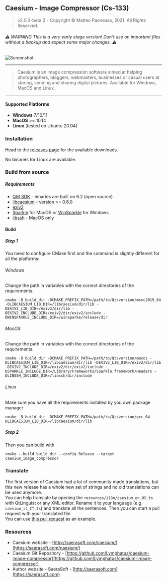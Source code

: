 ## Caesium - Image Compressor (Cs-133)
> v2.0.0-beta.2 - Copyright &copy; Matteo Paonessa, 2021. All Rights Reserved.

###### ⚠️ WARNING This is a very early stage version! Don't use on important files without a backup and expect some major changes. ⚠️ 

![Screenshot](https://user-images.githubusercontent.com/12133996/136700618-e3b94328-e1c9-4bb0-9937-23e6e71e3ff1.PNG)

----------

> Caesium is an image compression software aimed at helping photographers, bloggers, webmasters, businesses or casual users at storing, sending and sharing digital pictures. Available for Windows, MacOS and Linux.

----------
#### Supported Platforms
- **Windows** 7/10/11
- **MacOS** >= 10.14
- **Linux** (tested on Ubuntu 20.04)

### Installation
Head to the  [releases page](https://github.com/Lymphatus/caesium-image-compressor/releases) for the available downloads.

No binaries for Linux are available.


### Build from source
##### Requirements
- [Qt6 SDK](https://www.qt.io/download/) - binaries are built on 6.2 (open source)
- [libcaesium](https://github.com/Lymphatus/libcaesium) - version >= 0.6.0
- [exiv2](https://github.com/exiv2/exiv2)
- [Sparkle](https://sparkle-project.org/) for MacOS or [WinSparkle](https://winsparkle.org/) for Windows
- [libssh](https://www.libssh.org/) - MacOS only

#### Build
##### Step 1
You need to configure CMake first and the command is slightly different for all the platforms:
###### Windows
Change the path in variables with the correct directories of the requirements.
```
cmake -B build_dir -DCMAKE_PREFIX_PATH=/path/to/Qt/version/msvc2019_64 -DLIBCAESIUM_LIB_DIR=/libcaesium/dir/lib -DEXIV2_LIB_DIR=/exiv2/dir/lib -DEXIV2_INCLUDE_DIR=/exiv2/dir/exiv2/include -DWINSPARKLE_INCLUDE_DIR=/winsparke/release/dir
```
###### MacOS
Change the path in variables with the correct directories of the requirements.
```
cmake -B build_dir -DCMAKE_PREFIX_PATH=/path/to/Qt/version/macos -DLIBCAESIUM_LIB_DIR=/libcaesium/dir/lib -DEXIV2_LIB_DIR=/exiv2/dir/lib -DEXIV2_INCLUDE_DIR=/exiv2/dir/exiv2/include -DSPARKLE_INCLUDE_DIR=/Library/Frameworks/Sparkle.framework/Headers -DLIBSSH_INCLUDE_DIR=/libssh/dir/include
```
###### Linux
Make sure you have all the requirements installed by you own package manager
```
cmake -B build_dir -DCMAKE_PREFIX_PATH=/path/to/Qt/version/gcc_64 -DLIBCAESIUM_LIB_DIR=/libcaesium/dir/lib
```
##### Step 2
Then you can build with
```
cmake --build build_dir --config Release --target caesium_image_compressor
```

### Translate
The first version of Caesium had a lot of community made translations, but this new release has a whole new set of strings and no old translations can be used anymore.   
You can help translate by opening the `resources/i18n/caesium_en_US.ts` with QtLinguist or any XML editor. Rename it to your language (e.g. `caesium_it_IT.ts`) and translate all the sentences. Then you can start a pull request with your translated file.  
You can use [this pull request](https://github.com/Lymphatus/caesium-image-compressor/pull/57) as an example.

### Resources
* Caesium website - [http://saerasoft.com/caesium/](https://saerasoft.com/caesium/)
* Caesium Git Repository - [https://github.com/Lymphatus/caesium-image-compressor](https://github.com/Lymphatus/caesium-image-compressor)
* Author website - SaeraSoft - [http://saerasoft.com](https://saerasoft.com)
